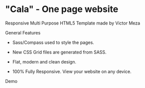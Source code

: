 # "Cala" - One page website 
Responsive Multi Purpose HTML5 Template made by Victor Meza 

General Features

- Sass/Compass used to style the pages.

- New CSS Grid files are generated from SASS.

- Flat, modern and clean design.

- 100% Fully Responsive. View your website on any device.

Demo
